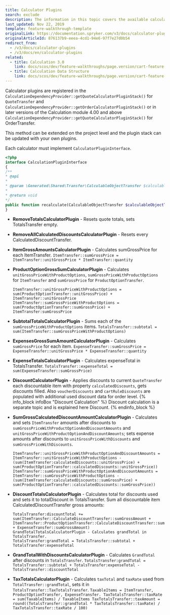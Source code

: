 ```yaml
---
title: Calculator Plugins
search: exclude
description: The information in this topic covers the available calculator plugins along with their examples.
last_updated: Nov 22, 2019
template: feature-walkthrough-template
originalLink: https://documentation.spryker.com/v3/docs/calculator-plugins
originalArticleId: 876137b9-eeea-4cd1-94e6-97f7e27d0b54
redirect_from:
  - /v3/docs/calculator-plugins
  - /v3/docs/en/calculator-plugins
related:
  - title: Calculation 3.0
    link: docs/scos/dev/feature-walkthroughs/page.version/cart-feature-walkthrough/calculation-3.0.html
  - title: Calculation Data Structure
    link: docs/scos/dev/feature-walkthroughs/page.version/cart-feature-walkthrough/calculation-data-structure.html
---
```


Calculator plugins are registered in the `CalculationDependencyProvider::getQuoteCalculatorPluginStack()` for `QuoteTransfer` and `CalculationDependencyProvider::getOrderCalculatorPluginStack()` or in later versions of the Calculation module 4.00 and above `CalculationDependencyProvider::getQuoteCalculatorPluginStack()` for OrderTransfer.

This method can be extended on the project level and the plugin stack can be updated with your own plugins.

Each calculator must implement `CalculatorPluginInterface`.

```php
<?php
interface CalculationPluginInterface
{
/**
* @api
*
* @param \Generated\Shared\Transfer\CalculableObjectTransfer $calculableObjectTransfer
*
* @return void
*/
public function recalculate(CalculableObjectTransfer $calculableObjectTransfer);
}
```

* **RemoveTotalsCalculatorPlugin** - Resets quote totals, sets TotalsTransfer empty.
* **RemoveAllCalculatedDiscountsCalculatorPlugin** - Resets every CalculatedDiscountTransfer.
* **ItemGrossAmountsCalculatorPlugin** - Calculates sumGrossPrice for each ItemTransfer.
`ItemTransfer::sumGrossPrice = ItemTransfer::unitGrossPrice * ItemTransfer::quantity`

* **ProductOptionGrossSumCalculatorPlugin** - Calculates `unitGrossPriceWithProductOptions`, `sumGrossPriceWithProductOptions` for `ItemTransfer` and `sumGrossPrice` for `ProductOptionTransfer`.
    ```ProductOptionTransfer::sumGrossPrice = ProductOptionTransfer::unitGrossPrice * ProductOptionTransfer::quantity
    ItemTransfer::unitGrossPriceWithProductOptions = sum(ProductOptionTransfer::unitGrossPrice) + ItemTransfer::unitGrossPrice
    ItemTransfer::sumGrossPriceWithProductOptions = sum(ProductOptionTransfer::sumGrossPrice) + ItemTransfer:sumGrossPrice
    ```

* **SubtotalTotalsCalculatorPlugin** - Sums each of the `sumGrossPriceWithProductOptions` items.
`TotalsTransfer::subtotal = sum(ItemTransfer::sumGrossPriceWithProductOptions)`

* **ExpensesGrossSumAmountCalculatorPlugin** - Calculates `sumGrossPrice` for each item.
`ExpenseTransfer::sumGrossPrice = ExpenseTransfer::unitGrossPrice * ExpenseTransfer::quantity`

* **ExpenseTotalsCalculatorPlugin** - Calculates expenseTotal in TotalsTransfer.
`TotalsTransfer::expenseTotal = sum(ExpenseTransfer::sumGrossPrice)`

* **DiscountCalculatorPlugin** - Applies discounts to current `QuoteTransfer` each discountable item with property `calculatedDiscounts`, gets discounts filled. Also `voucherDiscounts` and `cartRuleDiscounts` are populated with additional used discount data for order level.
{% info_block infoBox "Discount Calculation" %}
Discount calculation is a separate topic and is explained here Discount.
{% endinfo_block %}

* **SumGrossCalculatedDiscountAmountCalculatorPlugin** - Calculates and sets `ItemTransfer` amounts after discounts to `sumGrossPriceWithProductOptionAndDiscountAmounts` and `unitGrossPriceWithProductOptionAndDiscountAmounts`; sets expense amounts after discounts to `unitGrossPriceWithDiscounts` and `sumGrossPriceWithDiscounts`.
    ```
    ItemTransfer::unitGrossPriceWithProductOptionAndDiscountAmounts = ItemTransfer::unitGrossPriceWithProductOptions -  (sum(ItemTransfer:calculatedDiscounts::unitGrossPrice) + sum(ProductOptionTransfer::calculatedDiscounts::unitGrossPrice))
    ItemTransfer::sumGrossPriceWithProductOptionAndDiscountAmounts = ItemTransfer::sumGrossPriceWithProductOptions -  (sum(ItemTransfer:calculatedDiscounts::sumGrossPrice) + sum(ProductOptionTransfer::calculatedDiscounts::sumGrossPrice))
    ```

* **DiscountTotalsCalculatorPlugin** - Calculates total for discounts used and sets it to totalDiscount in TotalsTransfer. Sum all discountable item CalculatedDiscountTransfer gross amounts:
    ```
    TotalsTransfer:discountTotal += sum(ItemTransfer::CalculateDiscountTransfer::sumGrossAmount +
    ItemTransfer::ProductOptionTransfer::CalculateDiscountTransfer::sumGrossAmount + ExpenseTransfer::sumGrossAmount)
    GrandTotalTotalsCalculatorPlugin - Calculates grandTotal in TotalsTransfer.
    TotalsTransfer:grandTotal = TotalsTransfer::subtotal + TotalsTransfer:expenseTotal
    ```

* **GrandTotalWithDiscountsCalculatorPlugin** - Calculates `GrandTotal` after discounts in `TotalsTransfer`.
`TotalsTransfer:grandTotal = TotalsTransfer::subtotal + TotalsTransfer:expenseTotal - TotalsTransfer::discountTotal`

* **TaxTotalsCalculatorPlugin** - Calculates `taxTotal` and `taxRate` used from `TotalTransfer::grandTotal`, sets it in `TotalsTransfer::TaxTotalsTransfer`.
`TaxableItems = ItemTransfer, ProductOptionTransfer, ExpenseTransfer. TaxTotalsTransfer::taxRate = sum(TaxableItems) / TaxableItems TaxTotalsTransfer::taxAmount = round((TotalsTransfer::grandTotal * TaxTotalsTransfer::taxRate) / TaxTotalsTransfer::taxRate / 100)`

<!--**See also:**

* Calculation
* Calculation Data Structure-->
